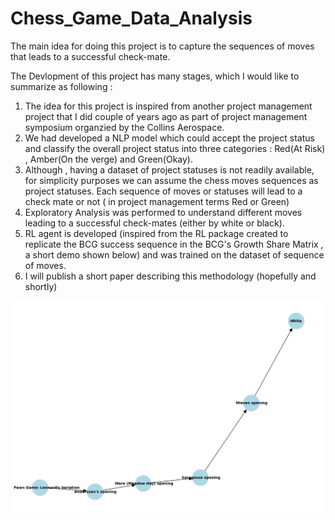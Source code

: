 # Chess_Game_Data_Analysis
The main idea for doing this project is to capture the sequences of moves that leads to a successful check-mate.

The Devlopment of this project has many stages, which I would like to summarize as following : 
1. The idea for this project is inspired from another project management project that I did couple of years ago as part
   of project management symposium organzied by the Collins Aerospace.
2. We had developed a NLP model which could accept the project status and classify the overall project status into three categories : Red(At Risk) , Amber(On the verge) and Green(Okay).
3. Although , having a dataset of project statuses is not readily available, for simplicity purposes we can assume the chess moves sequences as project statuses. Each sequence of moves or statuses
   will lead to a check mate or not ( in project management terms Red or Green)
5. Exploratory Analysis was performed to understand different moves leading to a successful check-mates (either by white or black).
6. RL agent is developed (inspired from the RL package created to replicate the BCG success sequence in the BCG's Growth Share Matrix , a short demo shown below) and was trained on the dataset of sequence 
   of moves.
7. I will publish a short paper describing this methodology (hopefully and shortly)

![](https://github.com/ShoyebKhan09/Chess_Game_Data_Analysis/blob/main/chess_game_RL_01.gif)
![]()

